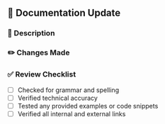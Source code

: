 ## 📝 Documentation Update

### 📄 Description
<!-- Briefly describe what part of the documentation is being updated and why -->

### ✏️ Changes Made
<!-- Bullet-point summary of specific changes -->

### ✅ Review Checklist
- [ ] Checked for grammar and spelling
- [ ] Verified technical accuracy
- [ ] Tested any provided examples or code snippets
- [ ] Verified all internal and external links
